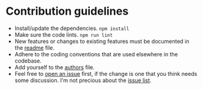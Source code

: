 # Contribution guidelines

* Install/update the dependencies.
  `npm install`
* Make sure the code lints.
  `npm run lint`
* New features
  or changes to existing features
  must be documented in the [readme] file.
* Adhere to the coding conventions
  that are used elsewhere in the codebase.
* Add yourself to the [authors] file.
* Feel free to [open an issue][newissue] first,
  if the change is one that you think
  needs some discussion.
  I'm not precious
  about the [issue list][issues].

[readme]: https://github.com/philbooth/complexity-report/blob/master/README.md
[authors]: https://github.com/philbooth/complexity-report/blob/master/AUTHORS
[newissue]: https://github.com/philbooth/complexity-report/issues/new
[issues]: https://github.com/philbooth/complexity-report/issues

